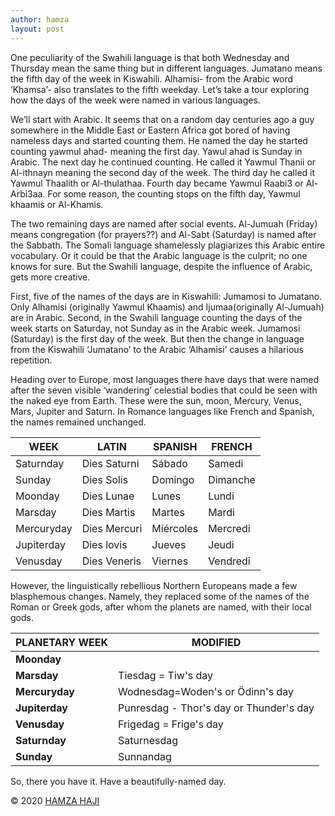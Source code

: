 ```yaml
---
author: hamza
layout: post
---
```

One peculiarity of the Swahili
language is that both Wednesday and Thursday mean the same thing but in
different languages. Jumatano means the fifth day of the week in Kiswahili. Alhamisi-
from the Arabic word ‘Khamsa’- also translates to the fifth weekday. Let’s take
a tour exploring how the days of the week were named in various languages.



We’ll start with Arabic. It seems
that on a random day centuries ago a guy somewhere in the Middle East or Eastern
Africa got bored of having nameless days and started counting them. He named
the day he started counting yawmul ahad- meaning the first day. Yawul ahad is
Sunday in Arabic. The next day he continued counting. He called it Yawmul
Thanii or Al-ithnayn meaning the second day of the week. The third day he
called it Yawmul Thaalith or Al-thulathaa. Fourth day became Yawmul Raabi3 or
Al-Arbi3aa. For some reason, the counting stops on the fifth day, Yawmul
khaamis or Al-Khamis. 



The two remaining days are named
after social events. Al-Jumuah (Friday) means congregation (for prayers??) and
Al-Sabt (Saturday) is named after the Sabbath. The Somali language shamelessly
plagiarizes this Arabic entire vocabulary. Or it could be that the Arabic
language is the culprit; no one knows for sure. But the Swahili language,
despite the influence of Arabic, gets more creative. 



First, five of the names of the days
are in Kiswahili: Jumamosi to Jumatano. Only Alhamisi (originally Yawmul
Khaamis) and Ijumaa(originally Al-Jumuah) are in Arabic. Second, in the Swahili
language counting the days of the week starts on Saturday, not Sunday as in the
Arabic week. Jumamosi (Saturday) is the first day of the week. But then the change
in language from the Kiswahili ‘Jumatano’ to the Arabic ‘Alhamisi’ causes a
hilarious repetition.



Heading over to Europe, most languages there have days that were named after the seven visible ‘wandering’ celestial
bodies that could be seen with the naked eye from Earth. These were the sun,
moon, Mercury, Venus, Mars, Jupiter and Saturn. In Romance languages like
French and Spanish, the names remained unchanged.



| WEEK | LATIN        | SPANISH   | FRENCH   |
|----------------|--------------|-----------|----------|
| Saturnday      | Dies Saturni | Sábado    | Samedi   |
| Sunday         | Dies Solis   | Domingo   | Dimanche |
| Moonday        | Dies Lunae   | Lunes     | Lundi    |
| Marsday        | Dies Martis  | Martes    | Mardi    |
| Mercuryday     | Dies Mercuri | Miércoles | Mercredi |
| Jupiterday     | Dies lovis   | Jueves    | Jeudi    |
| Venusday       | Dies Veneris | Viernes   | Vendredi |




However, the linguistically rebellious
Northern Europeans made a few blasphemous changes. Namely, they replaced some
of the names of the Roman or Greek gods, after whom the planets are named, with
their local gods.



 **PLANETARY WEEK** | **MODIFIED**                             
--------------------|------------------------------------------
 **Moonday**        |                                          
 **Marsday**        | Tiesdag = Tiw's day                      
 **Mercuryday**     | Wodnesdag=Woden's or Ödinn's day         
 **Jupiterday**     | Punresdag \- Thor's day or Thunder's day 
 **Venusday**       | Frigedag = Frige's day                   
 **Saturnday**      | Saturnesdag                              
 **Sunday**         | Sunnandag                                





So, there you have it. Have a
beautifully-named day.

© 2020 <a class="small" href="/about.html">HAMZA HAJI</a>


 



